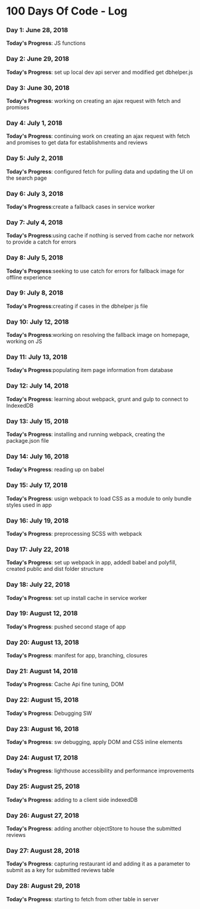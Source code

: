 # 100 Days Of Code - Log
### Day 1: June 28, 2018
**Today's Progress**: JS functions

### Day 2: June 29, 2018
**Today's Progress**: set up local dev api server and modified get dbhelper.js
### Day 3: June 30, 2018
**Today's Progress**: working on creating an ajax request with fetch and promises
### Day 4: July 1, 2018
**Today's Progress**: continuing work on creating an ajax request with fetch and promises to get data for establishments and reviews 
### Day 5: July 2, 2018
**Today's Progress**: configured fetch for pulling data and updating the UI on the search page 
### Day 6: July 3, 2018
**Today's Progress**:create a fallback cases in service worker 
### Day 7: July 4, 2018
**Today's Progress**:using cache if nothing is served from cache nor network to provide a catch for errors
### Day 8: July 5, 2018
**Today's Progress**:seeking to use catch for errors for fallback image for offline experience
### Day 9: July 8, 2018
**Today's Progress**:creating if cases in the dbhelper js file
### Day 10: July 12, 2018
**Today's Progress**:working on resolving the fallback image on homepage, working on JS
### Day 11: July 13, 2018
**Today's Progress**:populating item page information from database
### Day 12: July 14, 2018
**Today's Progress**: learning about webpack, grunt and gulp to connect to IndexedDB
### Day 13: July 15, 2018
**Today's Progress**: installing and running webpack, creating the package.json file
### Day 14: July 16, 2018
**Today's Progress**: reading up on babel
### Day 15: July 17, 2018
**Today's Progress**: usign webpack to load CSS as a module to only bundle styles used in app
### Day 16: July 19, 2018
**Today's Progress**: preprocessing SCSS with webpack
### Day 17: July 22, 2018
**Today's Progress**: set up webpack in app, addedl babel and polyfill, created public and dist folder structure
### Day 18: July 22, 2018
**Today's Progress**: set up install cache in service worker
### Day 19: August 12, 2018
**Today's Progress**: pushed second stage of app
### Day 20: August 13, 2018
**Today's Progress**: manifest for app, branching, closures
### Day 21: August 14, 2018
**Today's Progress**: Cache Api fine tuning, DOM
### Day 22: August 15, 2018
**Today's Progress**: Debugging SW
### Day 23: August 16, 2018
**Today's Progress**: sw debugging, apply DOM and CSS inline elements
### Day 24: August 17, 2018
**Today's Progress**: lighthouse accessibility and performance improvements
### Day 25: August 25, 2018
**Today's Progress**: adding to a client side indexedDB
### Day 26: August 27, 2018
**Today's Progress**: adding another objectStore to house the submitted reviews
### Day 27: August 28, 2018
**Today's Progress**: capturing restaurant id and adding it as a parameter to submit as a key for submitted reviews table
### Day 28: August 29, 2018
**Today's Progress**: starting to fetch from other table in server
<!-- ### Day 0: February 30, 2016 (Example 1)
##### (delete me or comment me out)

**Today's Progress**: Fixed CSS, worked on canvas functionality for the app.

**Thoughts:** I really struggled with CSS, but, overall, I feel like I am slowly getting better at it. Canvas is still new for me, but I managed to figure out some basic functionality.

**Link to work:** [Calculator App](http://www.example.com)

### Day 0: February 30, 2016 (Example 2)
##### (delete me or comment me out)

**Today's Progress**: Fixed CSS, worked on canvas functionality for the app.

**Thoughts**: I really struggled with CSS, but, overall, I feel like I am slowly getting better at it. Canvas is still new for me, but I managed to figure out some basic functionality.

**Link(s) to work**: [Calculator App](http://www.example.com)


### Day 1: June 27, Monday

**Today's Progress**: I've gone through many exercises on FreeCodeCamp.

**Thoughts** I've recently started coding, and it's a great feeling when I finally solve an algorithm challenge after a lot of attempts and hours spent.

**Link(s) to work**
1. [Find the Longest Word in a String](https://www.freecodecamp.com/challenges/find-the-longest-word-in-a-string)
2. [Title Case a Sentence](https://www.freecodecamp.com/challenges/title-case-a-sentence) -->
